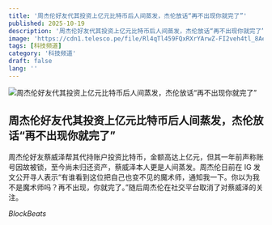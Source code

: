 ```yaml
---
title: '周杰伦好友代其投资上亿元比特币后人间蒸发，杰伦放话“再不出现你就完了”'
published: 2025-10-19
description: '周杰伦好友代其投资上亿元比特币后人间蒸发，杰伦放话“再不出现你就完了”'
image: 'https://cdn1.telesco.pe/file/Rl4qTl459FQxRXrYArwZ-FI2veh4tl_8AeyDoCX1MMhvMcg9Hj1e_Ux88f3X6VfRRVHFn_oTo5OARe_CPcZ8_OfqGyOjgV440gWrqiCilhAsgXiuYM1-g5yWX-ajvVy-LGDr2OqjN4wisj1s252OvOFDHqdkkkHXhTrSY4JM-vR5oWMKO-gHI8zTppW4MwFqxaU8u6ixh6wB_j-uAZmuagjvME3rz0FnNWMEM_9-WJ4A60k804R3Rqnx-YO8gtZ3NW5at9oZltQ5qWHoFB3NMm65WcKJXC2wIWvf2MB2w5v_BZ7Q8laIesqQZkpncHhJQLBpL73SVib_n_oioDGCJQ.jpg'
tags: [科技频道]
category: '科技频道'
draft: false
lang: ''
---
```


![周杰伦好友代其投资上亿元比特币后人间蒸发，杰伦放话“再不出现你就完了”](https://cdn1.telesco.pe/file/Rl4qTl459FQxRXrYArwZ-FI2veh4tl_8AeyDoCX1MMhvMcg9Hj1e_Ux88f3X6VfRRVHFn_oTo5OARe_CPcZ8_OfqGyOjgV440gWrqiCilhAsgXiuYM1-g5yWX-ajvVy-LGDr2OqjN4wisj1s252OvOFDHqdkkkHXhTrSY4JM-vR5oWMKO-gHI8zTppW4MwFqxaU8u6ixh6wB_j-uAZmuagjvME3rz0FnNWMEM_9-WJ4A60k804R3Rqnx-YO8gtZ3NW5at9oZltQ5qWHoFB3NMm65WcKJXC2wIWvf2MB2w5v_BZ7Q8laIesqQZkpncHhJQLBpL73SVib_n_oioDGCJQ.jpg)

## 周杰伦好友代其投资上亿元比特币后人间蒸发，杰伦放话“再不出现你就完了”

周杰伦好友蔡威泽帮其代持账户投资比特币，金额高达上亿元，但其一年前声称账号因故被锁，至今尚未归还资产，蔡威泽本人更是人间蒸发。周杰伦日前在 IG 发文公开寻人表示“有谁看到这位把自己也变不见的魔术师，通知我一下。你以为我不是魔术师吗？再不出现，你就完了。”随后周杰伦在社交平台取消了对蔡威泽的关注。

*BlockBeats*
